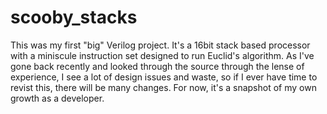 # scooby_stacks

This was my first "big" Verilog project. It's a 16bit stack based processor with a miniscule instruction set designed to run Euclid's algorithm. As I've gone back recently and looked through the source through the lense of experience, I see a lot of design issues and waste, so if I ever have time to revist this, there will be many changes. For now, it's a snapshot of my own growth as a developer.  
